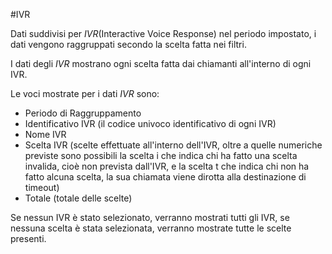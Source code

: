 #IVR  

Dati suddivisi per *IVR*(Interactive Voice Response) nel periodo 
impostato, i dati vengono raggruppati secondo la scelta
fatta nei filtri.

I dati degli *IVR* mostrano ogni scelta fatta dai chiamanti 
all'interno di ogni IVR.

Le voci mostrate per i dati *IVR* sono:

- Periodo di Raggruppamento
- Identificativo IVR (il codice univoco identificativo di ogni IVR)
- Nome IVR
- Scelta IVR (scelte effettuate all'interno dell'IVR, oltre a quelle 
numeriche previste sono possibili la scelta i che indica chi ha fatto 
una scelta invalida, cioè non prevista dall'IVR, e la scelta t che 
indica chi non ha fatto alcuna scelta, la sua chiamata viene dirotta 
alla destinazione di timeout)
- Totale (totale delle scelte)

Se nessun IVR è stato selezionato, verranno mostrati tutti gli IVR, 
se nessuna scelta è stata selezionata, verranno mostrate tutte le 
scelte presenti.
